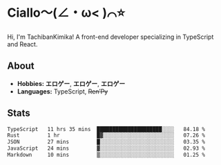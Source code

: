 # Ciallo～(∠・ω< )⌒⭐️

Hi, I'm TachibanKimika! A front-end developer specializing in TypeScript and React.

## About
- **Hobbies:** **エロゲー**, **エロゲー**, **エロゲー**
- **Languages:** TypeScript, ~~Ren’Py~~

## Stats
<!--START_SECTION:waka-->

```txt
TypeScript   11 hrs 35 mins  █████████████████████░░░░   84.18 %
Rust         1 hr            █▓░░░░░░░░░░░░░░░░░░░░░░░   07.26 %
JSON         27 mins         █░░░░░░░░░░░░░░░░░░░░░░░░   03.35 %
JavaScript   24 mins         ▓░░░░░░░░░░░░░░░░░░░░░░░░   02.93 %
Markdown     10 mins         ▒░░░░░░░░░░░░░░░░░░░░░░░░   01.25 %
```

<!--END_SECTION:waka-->

<!-- ![Metrics](https://metrics.lecoq.io/TachibanaKimika?template=classic&base.activity=0&base.community=0&base.repositories=0&languages=1&isocalendar=1&isocalendar.duration=half-year&languages.limit=8&languages.sections=most-used&languages.colors=github&languages.threshold=0%25&languages.indepth=false&languages.recent.load=300&languages.recent.days=14&config.timezone=Asia%2FShanghai)
 -->
